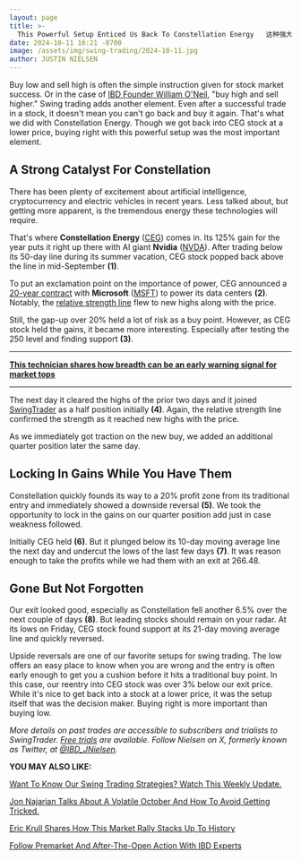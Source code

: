 ```yaml
---
layout: page
title: >-
  This Powerful Setup Enticed Us Back To Constellation Energy	这种强大的设置让我们回到了 Constellation Energy
date: 2024-10-11 16:21 -0700
image: /assets/img/swing-trading/2024-10-11.jpg
author: JUSTIN NIELSEN
---
```






Buy low and sell high is often the simple instruction given for stock market success. Or in the case of [IBD Founder William O'Neil](https://www.investors.com/news/william-oneil-legendary-investor-ibd-founder-canslim-creator/), "buy high and sell higher." Swing trading adds another element. Even after a successful trade in a stock, it doesn't mean you can't go back and buy it again. That's what we did with Constellation Energy. Though we got back into CEG stock at a lower price, buying right with this powerful setup was the most important element.  




A Strong Catalyst For Constellation
-----------------------------------


There has been plenty of excitement about artificial intelligence, cryptocurrency and electric vehicles in recent years. Less talked about, but getting more apparent, is the tremendous energy these technologies will require.  


That's where **Constellation Energy** ([CEG](https://research.investors.com/quote.aspx?symbol=CEG)) comes in. Its 125% gain for the year puts it right up there with AI giant **Nvidia** ([NVDA](https://research.investors.com/quote.aspx?symbol=NVDA)). After trading below its 50-day line during its summer vacation, CEG stock popped back above the line in mid-September **(1)**.  


To put an exclamation point on the importance of power, CEG announced a [20-year contract](https://www.investors.com/news/sp-500-nuclear-inks-microsoft-deal-three-mile-island-restart/) with **Microsoft** ([MSFT](https://research.investors.com/quote.aspx?symbol=MSFT)) to power its data centers **(2)**. Notably, the [relative strength line](https://www.investors.com/how-to-invest/investors-corner/relative-strength-line-gives-crucial-clues-about-stocks-ready-to-make-big-gains/) flew to new highs along with the price.  


Still, the gap-up over 20% held a lot of risk as a buy point. However, as CEG stock held the gains, it became more interesting. Especially after testing the 250 level and finding support **(3)**.  




---


[**This technician shares how breadth can be an early warning signal for market tops**](https://www.investors.com/ibd-videos/videos/whats-next-for-supercharged-markets-and-how-to-adjust-your-allocations) 




---


The next day it cleared the highs of the prior two days and it joined [SwingTrader](http://shop.investors.com/offer/splashresponsive.aspx?id=SwingTrader&src=A011LPH) as a half position initially **(4)**. Again, the relative strength line confirmed the strength as it reached new highs with the price.  


As we immediately got traction on the new buy, we added an additional quarter position later the same day.  


Locking In Gains While You Have Them
------------------------------------


Constellation quickly founds its way to a 20% profit zone from its traditional entry and immediately showed a downside reversal **(5)**. We took the opportunity to lock in the gains on our quarter position add just in case weakness followed.  


Initially CEG held **(6)**. But it plunged below its 10-day moving average line the next day and undercut the lows of the last few days **(7)**. It was reason enough to take the profits while we had them with an exit at 266.48.  


Gone But Not Forgotten
----------------------


Our exit looked good, especially as Constellation fell another 6.5% over the next couple of days **(8)**. But leading stocks should remain on your radar. At its lows on Friday, CEG stock found support at its 21-day moving average line and quickly reversed.  


Upside reversals are one of our favorite setups for swing trading. The low offers an easy place to know when you are wrong and the entry is often early enough to get you a cushion before it hits a traditional buy point. In this case, our reentry into CEG stock was over 3% below our exit price. While it's nice to get back into a stock at a lower price, it was the setup itself that was the decision maker. Buying right is more important than buying low.  


*More details on past trades are accessible to subscribers and trialists to SwingTrader. [Free trials](http://shop.investors.com/offer/splashresponsive.aspx?id=SwingTrader&src=A011LPH) are available. Follow Nielsen on X, formerly known as Twitter, at [@IBD\_JNielsen](https://twitter.com/IBD_JNielsen).* 


**YOU MAY ALSO LIKE:** 


[Want To Know Our Swing Trading Strategies? Watch This Weekly Update.](https://www.investors.com/ibd-videos/category/swing-trader-status-update?archive=1) 


[Jon Najarian Talks About A Volatile October And How To Avoid Getting Tricked.](https://www.investors.com/ibd-videos/videos/najarian-how-to-avoid-getting-scared-out-of-market-filled-with-tricks-treats) 


[Eric Krull Shares How This Market Rally Stacks Up To History](https://www.investors.com/ibd-videos/videos/how-to-cope-with-wild-market-swings-as-fed-cuts-rates) 


[Follow Premarket And After-The-Open Action With IBD Experts](https://get.investors.com/ibd-live/) 




